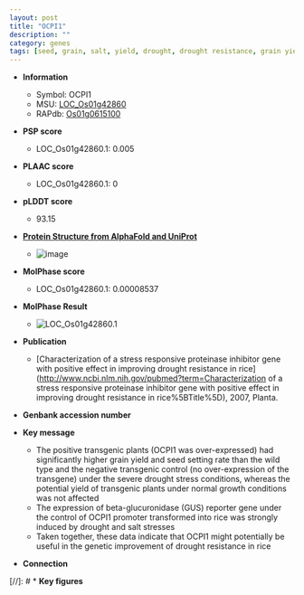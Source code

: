 ```yaml
---
layout: post
title: "OCPI1"
description: ""
category: genes
tags: [seed, grain, salt, yield, drought, drought resistance, grain yield, salt stress, growth]
---
```


* **Information**  
    + Symbol: OCPI1  
    + MSU: [LOC_Os01g42860](http://rice.plantbiology.msu.edu/cgi-bin/ORF_infopage.cgi?orf=LOC_Os01g42860)  
    + RAPdb: [Os01g0615100](http://rapdb.dna.affrc.go.jp/viewer/gbrowse_details/irgsp1?name=Os01g0615100)  

* **PSP score**  
    + LOC_Os01g42860.1: 0.005 

* **PLAAC score**  
    + LOC_Os01g42860.1: 0 

* **pLDDT score**
    + 93.15

* **[Protein Structure from AlphaFold and UniProt](https://www.uniprot.org/uniprotkb/C7IX78/entry#structure)**
    + ![image](https://ricepsp.github.io/images/C/AF-C7IX78-F1.png)

* **MolPhase score**
    + LOC_Os01g42860.1: 0.00008537

* **MolPhase Result**
    + ![LOC_Os01g42860.1](https://304243504.github.io/Pictures/LOC_Os01g/LOC_Os01g42860.1.png)

* **Publication**  
    + [Characterization of a stress responsive proteinase inhibitor gene with positive effect in improving drought resistance in rice](http://www.ncbi.nlm.nih.gov/pubmed?term=Characterization of a stress responsive proteinase inhibitor gene with positive effect in improving drought resistance in rice%5BTitle%5D), 2007, Planta.

* **Genbank accession number**  

* **Key message**  
    + The positive transgenic plants (OCPI1 was over-expressed) had significantly higher grain yield and seed setting rate than the wild type and the negative transgenic control (no over-expression of the transgene) under the severe drought stress conditions, whereas the potential yield of transgenic plants under normal growth conditions was not affected
    + The expression of beta-glucuronidase (GUS) reporter gene under the control of OCPI1 promoter transformed into rice was strongly induced by drought and salt stresses
    + Taken together, these data indicate that OCPI1 might potentially be useful in the genetic improvement of drought resistance in rice

* **Connection**  

[//]: # * **Key figures**  



